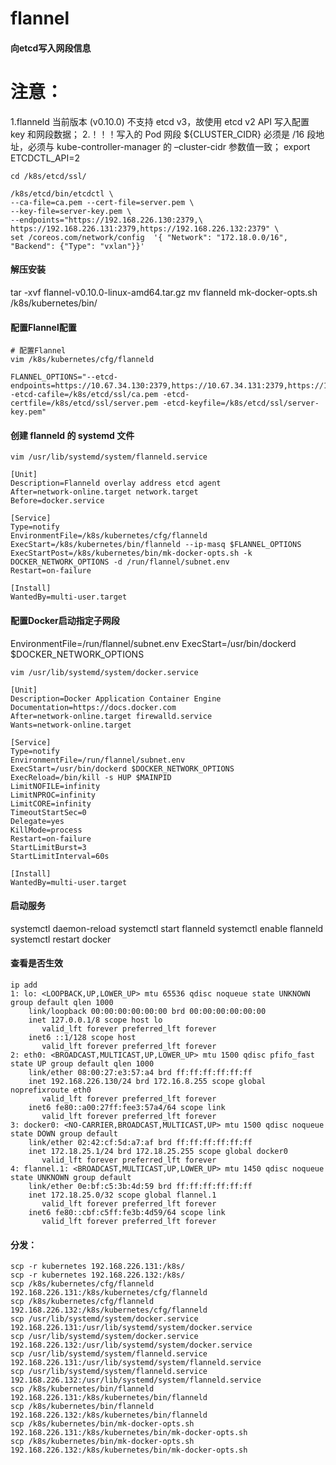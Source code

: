 # flannel

#### 向etcd写入网段信息
# 注意：
1.flanneld 当前版本 (v0.10.0) 不支持 etcd v3，故使用 etcd v2 API 写入配置 key 和网段数据；
2.！！！写入的 Pod 网段 ${CLUSTER_CIDR} 必须是 /16 段地址，必须与 kube-controller-manager 的 –cluster-cidr 参数值一致；
export ETCDCTL_API=2
```shell
cd /k8s/etcd/ssl/

/k8s/etcd/bin/etcdctl \
--ca-file=ca.pem --cert-file=server.pem \
--key-file=server-key.pem \
--endpoints="https://192.168.226.130:2379,\
https://192.168.226.131:2379,https://192.168.226.132:2379" \
set /coreos.com/network/config  '{ "Network": "172.18.0.0/16", "Backend": {"Type": "vxlan"}}'
```
#### 解压安装
tar -xvf flannel-v0.10.0-linux-amd64.tar.gz
mv flanneld mk-docker-opts.sh /k8s/kubernetes/bin/
#### 配置Flannel配置
```shell
# 配置Flannel
vim /k8s/kubernetes/cfg/flanneld

FLANNEL_OPTIONS="--etcd-endpoints=https://10.67.34.130:2379,https://10.67.34.131:2379,https://10.67.34.132:2379 -etcd-cafile=/k8s/etcd/ssl/ca.pem -etcd-certfile=/k8s/etcd/ssl/server.pem -etcd-keyfile=/k8s/etcd/ssl/server-key.pem"

```
#### 创建 flanneld 的 systemd 文件
```shell
vim /usr/lib/systemd/system/flanneld.service

[Unit]
Description=Flanneld overlay address etcd agent
After=network-online.target network.target
Before=docker.service

[Service]
Type=notify
EnvironmentFile=/k8s/kubernetes/cfg/flanneld
ExecStart=/k8s/kubernetes/bin/flanneld --ip-masq $FLANNEL_OPTIONS
ExecStartPost=/k8s/kubernetes/bin/mk-docker-opts.sh -k DOCKER_NETWORK_OPTIONS -d /run/flannel/subnet.env
Restart=on-failure

[Install]
WantedBy=multi-user.target
```
#### 配置Docker启动指定子网段
EnvironmentFile=/run/flannel/subnet.env
ExecStart=/usr/bin/dockerd $DOCKER_NETWORK_OPTIONS
```shell
vim /usr/lib/systemd/system/docker.service 

[Unit]
Description=Docker Application Container Engine
Documentation=https://docs.docker.com
After=network-online.target firewalld.service
Wants=network-online.target

[Service]
Type=notify
EnvironmentFile=/run/flannel/subnet.env
ExecStart=/usr/bin/dockerd $DOCKER_NETWORK_OPTIONS
ExecReload=/bin/kill -s HUP $MAINPID
LimitNOFILE=infinity
LimitNPROC=infinity
LimitCORE=infinity
TimeoutStartSec=0
Delegate=yes
KillMode=process
Restart=on-failure
StartLimitBurst=3
StartLimitInterval=60s

[Install]
WantedBy=multi-user.target
```
#### 启动服务
systemctl daemon-reload
systemctl start flanneld
systemctl enable flanneld
systemctl restart docker
#### 查看是否生效
```shell
ip add
1: lo: <LOOPBACK,UP,LOWER_UP> mtu 65536 qdisc noqueue state UNKNOWN group default qlen 1000
    link/loopback 00:00:00:00:00:00 brd 00:00:00:00:00:00
    inet 127.0.0.1/8 scope host lo
       valid_lft forever preferred_lft forever
    inet6 ::1/128 scope host 
       valid_lft forever preferred_lft forever
2: eth0: <BROADCAST,MULTICAST,UP,LOWER_UP> mtu 1500 qdisc pfifo_fast state UP group default qlen 1000
    link/ether 08:00:27:e3:57:a4 brd ff:ff:ff:ff:ff:ff
    inet 192.168.226.130/24 brd 172.16.8.255 scope global noprefixroute eth0
       valid_lft forever preferred_lft forever
    inet6 fe80::a00:27ff:fee3:57a4/64 scope link 
       valid_lft forever preferred_lft forever
3: docker0: <NO-CARRIER,BROADCAST,MULTICAST,UP> mtu 1500 qdisc noqueue state DOWN group default 
    link/ether 02:42:cf:5d:a7:af brd ff:ff:ff:ff:ff:ff
    inet 172.18.25.1/24 brd 172.18.25.255 scope global docker0
       valid_lft forever preferred_lft forever
4: flannel.1: <BROADCAST,MULTICAST,UP,LOWER_UP> mtu 1450 qdisc noqueue state UNKNOWN group default 
    link/ether 0e:bf:c5:3b:4d:59 brd ff:ff:ff:ff:ff:ff
    inet 172.18.25.0/32 scope global flannel.1
       valid_lft forever preferred_lft forever
    inet6 fe80::cbf:c5ff:fe3b:4d59/64 scope link 
       valid_lft forever preferred_lft forever
```
#### 分发：
```shell
scp -r kubernetes 192.168.226.131:/k8s/
scp -r kubernetes 192.168.226.132:/k8s/
scp /k8s/kubernetes/cfg/flanneld 192.168.226.131:/k8s/kubernetes/cfg/flanneld
scp /k8s/kubernetes/cfg/flanneld 192.168.226.132:/k8s/kubernetes/cfg/flanneld
scp /usr/lib/systemd/system/docker.service  192.168.226.131:/usr/lib/systemd/system/docker.service 
scp /usr/lib/systemd/system/docker.service  192.168.226.132:/usr/lib/systemd/system/docker.service
scp /usr/lib/systemd/system/flanneld.service  192.168.226.131:/usr/lib/systemd/system/flanneld.service 
scp /usr/lib/systemd/system/flanneld.service  192.168.226.132:/usr/lib/systemd/system/flanneld.service
scp /k8s/kubernetes/bin/flanneld 192.168.226.131:/k8s/kubernetes/bin/flanneld
scp /k8s/kubernetes/bin/flanneld 192.168.226.132:/k8s/kubernetes/bin/flanneld
scp /k8s/kubernetes/bin/mk-docker-opts.sh 192.168.226.131:/k8s/kubernetes/bin/mk-docker-opts.sh
scp /k8s/kubernetes/bin/mk-docker-opts.sh 192.168.226.132:/k8s/kubernetes/bin/mk-docker-opts.sh
```


